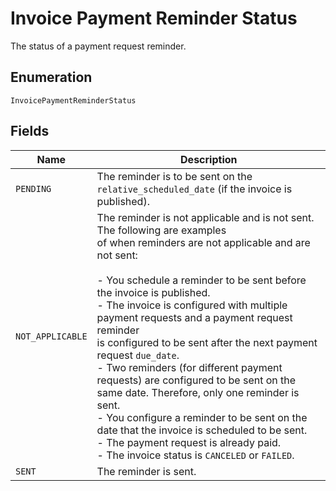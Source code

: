 
# Invoice Payment Reminder Status

The status of a payment request reminder.

## Enumeration

`InvoicePaymentReminderStatus`

## Fields

| Name | Description |
|  --- | --- |
| `PENDING` | The reminder is to be sent on the `relative_scheduled_date` (if the invoice is published). |
| `NOT_APPLICABLE` | The reminder is not applicable and is not sent. The following are examples<br>of when reminders are not applicable and are not sent:<br><br>- You schedule a reminder to be sent before the invoice is published.<br>- The invoice is configured with multiple payment requests and a payment request reminder<br>  is configured to be sent after the next payment request `due_date`.<br>- Two reminders (for different payment requests) are configured to be sent on the<br>  same date. Therefore, only one reminder is sent.<br>- You configure a reminder to be sent on the date that the invoice is scheduled to be sent.<br>- The payment request is already paid.<br>- The invoice status is `CANCELED` or `FAILED`. |
| `SENT` | The reminder is sent. |

